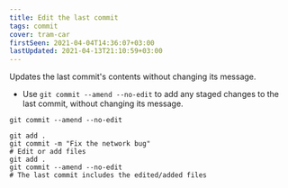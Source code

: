 ```yaml
---
title: Edit the last commit
tags: commit
cover: tram-car
firstSeen: 2021-04-04T14:36:07+03:00
lastUpdated: 2021-04-13T21:10:59+03:00
---
```


Updates the last commit's contents without changing its message.

- Use `git commit --amend --no-edit` to add any staged changes to the last commit, without changing its message.

```shell
git commit --amend --no-edit
```

```shell
git add .
git commit -m "Fix the network bug"
# Edit or add files
git add .
git commit --amend --no-edit
# The last commit includes the edited/added files
```
